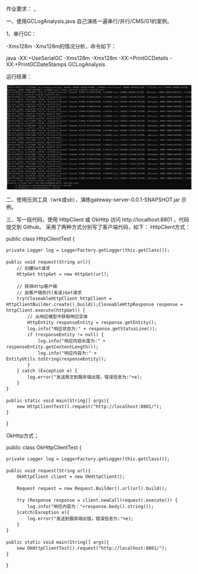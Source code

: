 作业要求：
_

一、使用GCLogAnalysis.java 自己演练一遍串行/并行/CMS/G1的案例。

1、串行GC：

-Xms128m -Xmx128m的情况分析，命令如下：

java -XX:+UseSerialGC -Xms128m -Xmx128m -XX:+PrintGCDetails -XX:+PrintGCDateStamps  GCLogAnalysis

运行结果：

![image](https://github.com/wenhui5628/JAVA-000/blob/main/Week_02/img/%E4%B8%B2%E8%A1%8CGC-128.PNG)




二、使用压测工具（wrk或sb），演练gateway-server-0.0.1-SNAPSHOT.jar 示例。


三、写一段代码，使用 HttpClient 或 OkHttp 访问 http://localhost:8801 ，代码提交到 Github。
采用了两种方式分别写了客户端代码，如下：
HttpClient方式：


public class HttpClientTest {

    private Logger log = LoggerFactory.getLogger(this.getClass());

    public void request(String url){
        // 创建Get请求
        HttpGet httpGet = new HttpGet(url);

        // 获得Http客户端
        // 由客户端执行(发送)Get请求
        try(CloseableHttpClient httpClient = HttpClientBuilder.create().build();CloseableHttpResponse response = httpClient.execute(httpGet)) {
            // 从响应模型中获取响应实体
            HttpEntity responseEntity = response.getEntity();
            log.info("响应状态为:" + response.getStatusLine());
            if (responseEntity != null) {
                log.info("响应内容长度为:" + responseEntity.getContentLength());
                log.info("响应内容为:" + EntityUtils.toString(responseEntity));
            }
        } catch (Exception e) {
            log.error("发送报文到服务端出错，错误信息为:"+e);
        }
    }

    public static void main(String[] args){
        new HttpClientTest().request("http://localhost:8801/");
    }
}


OkHttp方式；

public class OkHttpClientTest {

    private Logger log = LoggerFactory.getLogger(this.getClass());

    public void request(String url){
        OkHttpClient client = new OkHttpClient();

        Request request = new Request.Builder().url(url).build();

        try (Response response = client.newCall(request).execute()) {
            log.info("响应内容为："+response.body().string());
        }catch(Exception e){
            log.error("发送到服务端出错，错误信息为:"+e);
        }
    }

    public static void main(String[] args){
        new OkHttpClientTest().request("http://localhost:8801/");
    }
}

